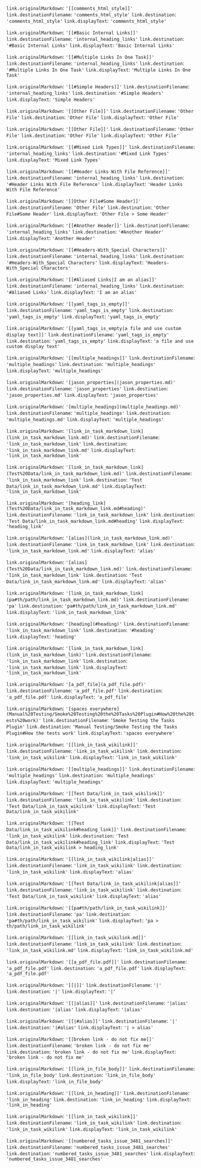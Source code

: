 `link.originalMarkdown`: `'[[comments_html_style]]'`
`link.destinationFilename`: `'comments_html_style'`
`link.destination`: `'comments_html_style'`
`link.displayText`: `'comments_html_style'`

`link.originalMarkdown`: `'[[#Basic Internal Links]]'`
`link.destinationFilename`: `'internal_heading_links'`
`link.destination`: `'#Basic Internal Links'`
`link.displayText`: `'Basic Internal Links'`

`link.originalMarkdown`: `'[[#Multiple Links In One Task]]'`
`link.destinationFilename`: `'internal_heading_links'`
`link.destination`: `'#Multiple Links In One Task'`
`link.displayText`: `'Multiple Links In One Task'`

`link.originalMarkdown`: `'[[#Simple Headers]]'`
`link.destinationFilename`: `'internal_heading_links'`
`link.destination`: `'#Simple Headers'`
`link.displayText`: `'Simple Headers'`

`link.originalMarkdown`: `'[[Other File]]'`
`link.destinationFilename`: `'Other File'`
`link.destination`: `'Other File'`
`link.displayText`: `'Other File'`

`link.originalMarkdown`: `'[[Other File]]'`
`link.destinationFilename`: `'Other File'`
`link.destination`: `'Other File'`
`link.displayText`: `'Other File'`

`link.originalMarkdown`: `'[[#Mixed Link Types]]'`
`link.destinationFilename`: `'internal_heading_links'`
`link.destination`: `'#Mixed Link Types'`
`link.displayText`: `'Mixed Link Types'`

`link.originalMarkdown`: `'[[#Header Links With File Reference]]'`
`link.destinationFilename`: `'internal_heading_links'`
`link.destination`: `'#Header Links With File Reference'`
`link.displayText`: `'Header Links With File Reference'`

`link.originalMarkdown`: `'[[Other File#Some Header]]'`
`link.destinationFilename`: `'Other File'`
`link.destination`: `'Other File#Some Header'`
`link.displayText`: `'Other File > Some Header'`

`link.originalMarkdown`: `'[[#Another Header]]'`
`link.destinationFilename`: `'internal_heading_links'`
`link.destination`: `'#Another Header'`
`link.displayText`: `'Another Header'`

`link.originalMarkdown`: `'[[#Headers-With_Special Characters]]'`
`link.destinationFilename`: `'internal_heading_links'`
`link.destination`: `'#Headers-With_Special Characters'`
`link.displayText`: `'Headers-With_Special Characters'`

`link.originalMarkdown`: `'[[#Aliased Links|I am an alias]]'`
`link.destinationFilename`: `'internal_heading_links'`
`link.destination`: `'#Aliased Links'`
`link.displayText`: `'I am an alias'`

`link.originalMarkdown`: `'[[yaml_tags_is_empty]]'`
`link.destinationFilename`: `'yaml_tags_is_empty'`
`link.destination`: `'yaml_tags_is_empty'`
`link.displayText`: `'yaml_tags_is_empty'`

`link.originalMarkdown`: `'[[yaml_tags_is_empty|a file and use custom display text]]'`
`link.destinationFilename`: `'yaml_tags_is_empty'`
`link.destination`: `'yaml_tags_is_empty'`
`link.displayText`: `'a file and use custom display text'`

`link.originalMarkdown`: `'[[multiple_headings]]'`
`link.destinationFilename`: `'multiple_headings'`
`link.destination`: `'multiple_headings'`
`link.displayText`: `'multiple_headings'`

`link.originalMarkdown`: `'[jason_properties](jason_properties.md)'`
`link.destinationFilename`: `'jason_properties'`
`link.destination`: `'jason_properties.md'`
`link.displayText`: `'jason_properties'`

`link.originalMarkdown`: `'[multiple_headings](multiple_headings.md)'`
`link.destinationFilename`: `'multiple_headings'`
`link.destination`: `'multiple_headings.md'`
`link.displayText`: `'multiple_headings'`

`link.originalMarkdown`: `'[link_in_task_markdown_link](link_in_task_markdown_link.md)'`
`link.destinationFilename`: `'link_in_task_markdown_link'`
`link.destination`: `'link_in_task_markdown_link.md'`
`link.displayText`: `'link_in_task_markdown_link'`

`link.originalMarkdown`: `'[link_in_task_markdown_link](Test%20Data/link_in_task_markdown_link.md)'`
`link.destinationFilename`: `'link_in_task_markdown_link'`
`link.destination`: `'Test Data/link_in_task_markdown_link.md'`
`link.displayText`: `'link_in_task_markdown_link'`

`link.originalMarkdown`: `'[heading_link](Test%20Data/link_in_task_markdown_link.md#heading)'`
`link.destinationFilename`: `'link_in_task_markdown_link'`
`link.destination`: `'Test Data/link_in_task_markdown_link.md#heading'`
`link.displayText`: `'heading_link'`

`link.originalMarkdown`: `'[alias](link_in_task_markdown_link.md)'`
`link.destinationFilename`: `'link_in_task_markdown_link'`
`link.destination`: `'link_in_task_markdown_link.md'`
`link.displayText`: `'alias'`

`link.originalMarkdown`: `'[alias](Test%20Data/link_in_task_markdown_link.md)'`
`link.destinationFilename`: `'link_in_task_markdown_link'`
`link.destination`: `'Test Data/link_in_task_markdown_link.md'`
`link.displayText`: `'alias'`

`link.originalMarkdown`: `'[link_in_task_markdown_link](pa#th/path/link_in_task_markdown_link.md)'`
`link.destinationFilename`: `'pa'`
`link.destination`: `'pa#th/path/link_in_task_markdown_link.md'`
`link.displayText`: `'link_in_task_markdown_link'`

`link.originalMarkdown`: `'[heading](#heading)'`
`link.destinationFilename`: `'link_in_task_markdown_link'`
`link.destination`: `'#heading'`
`link.displayText`: `'heading'`

`link.originalMarkdown`: `'[link_in_task_markdown_link](link_in_task_markdown_link)'`
`link.destinationFilename`: `'link_in_task_markdown_link'`
`link.destination`: `'link_in_task_markdown_link'`
`link.displayText`: `'link_in_task_markdown_link'`

`link.originalMarkdown`: `'[a_pdf_file](a_pdf_file.pdf)'`
`link.destinationFilename`: `'a_pdf_file.pdf'`
`link.destination`: `'a_pdf_file.pdf'`
`link.displayText`: `'a_pdf_file'`

`link.originalMarkdown`: `'[spaces everywhere](Manual%20Testing/Smoke%20Testing%20the%20Tasks%20Plugin#How%20the%20tests%20work)'`
`link.destinationFilename`: `'Smoke Testing the Tasks Plugin'`
`link.destination`: `'Manual Testing/Smoke Testing the Tasks Plugin#How the tests work'`
`link.displayText`: `'spaces everywhere'`

`link.originalMarkdown`: `'[[link_in_task_wikilink]]'`
`link.destinationFilename`: `'link_in_task_wikilink'`
`link.destination`: `'link_in_task_wikilink'`
`link.displayText`: `'link_in_task_wikilink'`

`link.originalMarkdown`: `'[[multiple_headings]]'`
`link.destinationFilename`: `'multiple_headings'`
`link.destination`: `'multiple_headings'`
`link.displayText`: `'multiple_headings'`

`link.originalMarkdown`: `'[[Test Data/link_in_task_wikilink]]'`
`link.destinationFilename`: `'link_in_task_wikilink'`
`link.destination`: `'Test Data/link_in_task_wikilink'`
`link.displayText`: `'Test Data/link_in_task_wikilink'`

`link.originalMarkdown`: `'[[Test Data/link_in_task_wikilink#heading_link]]'`
`link.destinationFilename`: `'link_in_task_wikilink'`
`link.destination`: `'Test Data/link_in_task_wikilink#heading_link'`
`link.displayText`: `'Test Data/link_in_task_wikilink > heading_link'`

`link.originalMarkdown`: `'[[link_in_task_wikilink|alias]]'`
`link.destinationFilename`: `'link_in_task_wikilink'`
`link.destination`: `'link_in_task_wikilink'`
`link.displayText`: `'alias'`

`link.originalMarkdown`: `'[[Test Data/link_in_task_wikilink|alias]]'`
`link.destinationFilename`: `'link_in_task_wikilink'`
`link.destination`: `'Test Data/link_in_task_wikilink'`
`link.displayText`: `'alias'`

`link.originalMarkdown`: `'[[pa#th/path/link_in_task_wikilink]]'`
`link.destinationFilename`: `'pa'`
`link.destination`: `'pa#th/path/link_in_task_wikilink'`
`link.displayText`: `'pa > th/path/link_in_task_wikilink'`

`link.originalMarkdown`: `'[[link_in_task_wikilink.md]]'`
`link.destinationFilename`: `'link_in_task_wikilink'`
`link.destination`: `'link_in_task_wikilink.md'`
`link.displayText`: `'link_in_task_wikilink.md'`

`link.originalMarkdown`: `'[[a_pdf_file.pdf]]'`
`link.destinationFilename`: `'a_pdf_file.pdf'`
`link.destination`: `'a_pdf_file.pdf'`
`link.displayText`: `'a_pdf_file.pdf'`

`link.originalMarkdown`: `'[[|]]'`
`link.destinationFilename`: `'|'`
`link.destination`: `'|'`
`link.displayText`: `'|'`

`link.originalMarkdown`: `'[[|alias]]'`
`link.destinationFilename`: `'|alias'`
`link.destination`: `'|alias'`
`link.displayText`: `'|alias'`

`link.originalMarkdown`: `'[[|#alias]]'`
`link.destinationFilename`: `'|'`
`link.destination`: `'|#alias'`
`link.displayText`: `'| > alias'`

`link.originalMarkdown`: `'[[broken link - do not fix me]]'`
`link.destinationFilename`: `'broken link - do not fix me'`
`link.destination`: `'broken link - do not fix me'`
`link.displayText`: `'broken link - do not fix me'`

`link.originalMarkdown`: `'[[link_in_file_body]]'`
`link.destinationFilename`: `'link_in_file_body'`
`link.destination`: `'link_in_file_body'`
`link.displayText`: `'link_in_file_body'`

`link.originalMarkdown`: `'[[link_in_heading]]'`
`link.destinationFilename`: `'link_in_heading'`
`link.destination`: `'link_in_heading'`
`link.displayText`: `'link_in_heading'`

`link.originalMarkdown`: `'[[link_in_task_wikilink]]'`
`link.destinationFilename`: `'link_in_task_wikilink'`
`link.destination`: `'link_in_task_wikilink'`
`link.displayText`: `'link_in_task_wikilink'`

`link.originalMarkdown`: `'[[numbered_tasks_issue_3481_searches]]'`
`link.destinationFilename`: `'numbered_tasks_issue_3481_searches'`
`link.destination`: `'numbered_tasks_issue_3481_searches'`
`link.displayText`: `'numbered_tasks_issue_3481_searches'`

